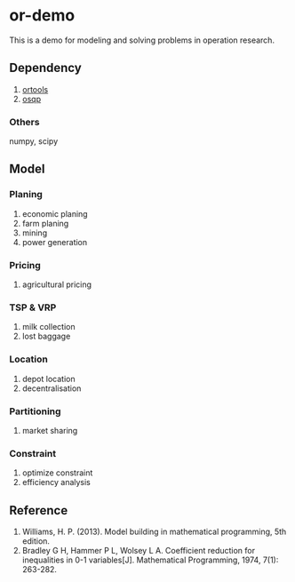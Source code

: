 # or-demo

This is a demo for modeling and solving problems in operation research.

## Dependency

1. [ortools](https://github.com/google/or-tools)
1. [osqp](https://github.com/oxfordcontrol/osqp)

### Others
numpy, scipy

## Model

### Planing
1. economic planing
1. farm planing
1. mining
1. power generation

### Pricing
1. agricultural pricing

### TSP & VRP
1. milk collection
1. lost baggage

### Location
1. depot location
1. decentralisation

### Partitioning
1. market sharing

### Constraint
1. optimize constraint
1. efficiency analysis

## Reference

1. Williams, H. P. (2013). Model building in mathematical programming, 5th edition.
1. Bradley G H, Hammer P L, Wolsey L A. Coefficient reduction for inequalities in 0-1 variables[J]. Mathematical Programming, 1974, 7(1): 263-282.